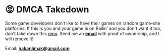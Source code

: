 # 😡 DMCA Takedown
Some game developers don't like to have their games on random game-site platforms. If this is you and your game is on Railin' and you don't want it too, don't take down this [repo](https://class-room6x.github.io/unblocked-games/). Send me an [**email**](mailto:hakanlimak@gmail.com) with proof of ownership, and I will remove it!

Email: [**hakanlimak@gmail.com**](mailto:hakanlimak@gmail.com)
